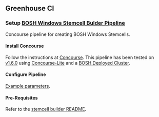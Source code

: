 ## Greenhouse CI

### Setup [BOSH Windows Stemcell Bulder Pipeline](./bosh-windows-consumer.yml)

Concourse pipeline for creating BOSH Windows Stemcells.

#### Install Concourse

Follow the instructions at [Concourse](http://concourse.ci/installing.html).  This pipeline has been tested on [v1.6.0](http://concourse.ci/downloads.html#v160) using [Concourse-Lite](http://concourse.ci/vagrant.html) and a [BOSH Deployed Cluster](http://concourse.ci/clusters-with-bosh.html).

#### Configure Pipeline

[Example parameters](./examples/consumer-vars.yml).

#### Pre-Requisites

Refer to the [stemcell builder README](https://github.com/cloudfoundry-incubator/bosh-windows-stemcell-builder/blob/master/README.md).

